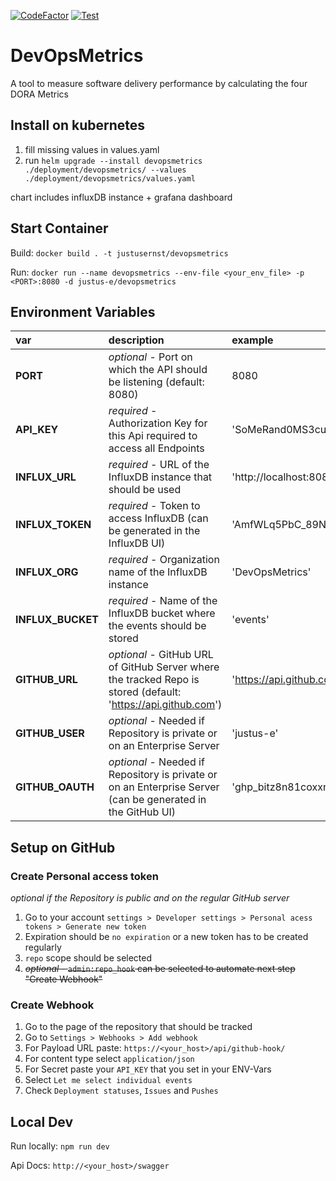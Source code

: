 [![CodeFactor](https://www.codefactor.io/repository/github/justus-e/devopsmetrics/badge)](https://www.codefactor.io/repository/github/justus-e/devopsmetrics)
[![Test](https://github.com/Justus-e/DevOpsMetrics/actions/workflows/test.yml/badge.svg?branch=main)](https://github.com/Justus-e/DevOpsMetrics/actions/workflows/test.yml)
# DevOpsMetrics

A tool to measure software delivery performance by calculating the four DORA Metrics

## Install on kubernetes

1. fill missing values in values.yaml
2. run `helm upgrade --install devopsmetrics ./deployment/devopsmetrics/ --values ./deployment/devopsmetrics/values.yaml`

chart includes influxDB instance + grafana dashboard

## Start Container

Build: `docker build . -t justusernst/devopsmetrics`

Run: `docker run --name devopsmetrics --env-file <your_env_file> -p <PORT>:8080 -d justus-e/devopsmetrics`


## Environment Variables

| var               | description                                                                                                   | example                      |
|:------------------|:--------------------------------------------------------------------------------------------------------------|:-----------------------------|
| **PORT**          | _optional_ - Port on which the API should be listening (default: 8080)                                        | 8080                         |
| **API_KEY**       | _required_ - Authorization Key for this Api required to access all Endpoints                                  | 'SoMeRand0MS3curE5trinG'     |
| **INFLUX_URL**    | _required_ - URL of the InfluxDB instance that should be used                                                 | 'http://localhost:8086'      |
| **INFLUX_TOKEN**  | _required_ - Token to access InfluxDB (can be generated in the InfluxDB UI)                                   | 'AmfWLq5PbC_89NkpO\[...]'    |
| **INFLUX_ORG**    | _required_ - Organization name of the InfluxDB instance                                                       | 'DevOpsMetrics'              |
| **INFLUX_BUCKET** | _required_ - Name of the InfluxDB bucket where the events should be stored                                    | 'events'                     |
| **GITHUB_URL**    | _optional_ - GitHub URL of GitHub Server where the tracked Repo is stored (default: 'https://api.github.com') | 'https://api.github.com'     |
| **GITHUB_USER**   | _optional_ - Needed if Repository is private or on an Enterprise Server                                       | 'justus-e'                   |
| **GITHUB_OAUTH**  | _optional_ - Needed if Repository is private or on an Enterprise Server (can be generated in the GitHub UI)   | 'ghp_bitz8n81coxxnYvZ\[...]' |

## Setup on GitHub
### Create Personal access token

_optional if the Repository is public and on the regular GitHub server_

1. Go to your account `settings > Developer settings > Personal acess tokens > Generate new token`
2. Expiration should be `no expiration` or a new token has to be created regularly
3. `repo` scope should be selected
4. ~~_optional_ - `admin:repo_hook` can be selected to automate next step "Create Webhook"~~

### Create Webhook

1. Go to the page of the repository that should be tracked
2. Go to `Settings > Webhooks > Add webhook`
3. For Payload URL paste: `https://<your_host>/api/github-hook/`
4. For content type select `application/json`
5. For Secret paste your `API_KEY` that you set in your ENV-Vars
6. Select `Let me select individual events`
7. Check `Deployment statuses`, `Issues` and `Pushes`

## Local Dev

Run locally: `npm run dev`

Api Docs: `http://<your_host>/swagger`
